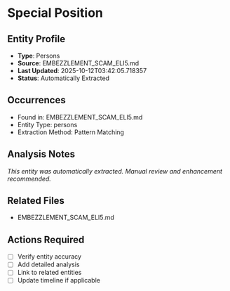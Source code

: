 # Special Position

## Entity Profile
- **Type**: Persons
- **Source**: EMBEZZLEMENT_SCAM_ELI5.md
- **Last Updated**: 2025-10-12T03:42:05.718357
- **Status**: Automatically Extracted

## Occurrences
- Found in: EMBEZZLEMENT_SCAM_ELI5.md
- Entity Type: persons
- Extraction Method: Pattern Matching

## Analysis Notes
*This entity was automatically extracted. Manual review and enhancement recommended.*

## Related Files
- EMBEZZLEMENT_SCAM_ELI5.md

## Actions Required
- [ ] Verify entity accuracy
- [ ] Add detailed analysis
- [ ] Link to related entities
- [ ] Update timeline if applicable
